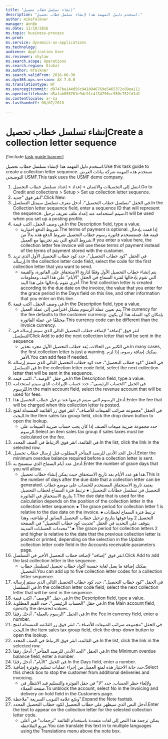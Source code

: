 ```yaml
--- 
title: "إنشاء تسلسل خطاب تحصيل"
description: "استخدم دليل المهمة هذا لإنشاء تسلسل خطاب تحصيل."
author: mikefalkner
manager: AnnBe
ms.date: 11/10/2016
ms.topic: business-process
ms.prod: 
ms.service: dynamics-ax-applications
ms.technology: 
audience: Application User
ms.reviewer: shylaw
ms.search.scope: Operations
ms.search.region: Global
ms.author: mfalkner
ms.search.validFrom: 2016-06-30
ms.dyn365.ops.version: AX 7.0.0
ms.translationtype: HT
ms.sourcegitcommit: d9747ba144d56c9410846769e5465372c89ea111
ms.openlocfilehash: d5afab858761e9dc91c4f34790cc550c752fd1d1
ms.contentlocale: ar-sa
ms.lasthandoff: 08/07/2018

---
```

# <a name="create-a-collection-letter-sequence"></a><span data-ttu-id="66fc4-103">إنشاء تسلسل خطاب تحصيل</span><span class="sxs-lookup"><span data-stu-id="66fc4-103">Create a collection letter sequence</span></span>

[!include [task guide banner](../../includes/task-guide-banner.md)]

<span data-ttu-id="66fc4-104">استخدم دليل المهمة هذا لإنشاء تسلسل خطاب تحصيل.</span><span class="sxs-lookup"><span data-stu-id="66fc4-104">Use this task guide to create a collection letter sequence.</span></span> <span data-ttu-id="66fc4-105">تستخدم هذه المهمة شركة بيانات العرض التوضيحي USMF.</span><span class="sxs-lookup"><span data-stu-id="66fc4-105">This task uses the USMF demo company.</span></span>

1. <span data-ttu-id="66fc4-106">انتقل إلى ‏‫التحصيلات والائتمان‬ > إعداد > إعداد تسلسل خطاب التحصيل‬.</span><span class="sxs-lookup"><span data-stu-id="66fc4-106">Go to Credit and collections > Setup > Set up collection letter sequence.</span></span>
2. <span data-ttu-id="66fc4-107">انقر فوق "جديد".</span><span class="sxs-lookup"><span data-stu-id="66fc4-107">Click New.</span></span>
3. <span data-ttu-id="66fc4-108">في الحقل "تسلسل خطاب التحصيل‬"، أدخل معرف تسلسل سيمثل التسلسل.</span><span class="sxs-lookup"><span data-stu-id="66fc4-108">In the Collection letter sequence field, enter a sequence ID that will represent the sequence.</span></span> <span data-ttu-id="66fc4-109">سيتم استخدامه عند إعداد ملف تعريف ترحيل.</span><span class="sxs-lookup"><span data-stu-id="66fc4-109">It will be used when you set up a posting profile.</span></span>
4. <span data-ttu-id="66fc4-110">في وصف الحقل، اكتب قيمة.</span><span class="sxs-lookup"><span data-stu-id="66fc4-110">In the Description field, type a value.</span></span>
    * <span data-ttu-id="66fc4-111">شروط الدفع اختيارية.</span><span class="sxs-lookup"><span data-stu-id="66fc4-111">The terms of payment is optional.</span></span> <span data-ttu-id="66fc4-112">إذا قمت بإدخال قيمة هنا، فستستخدم فاتورة رسوم خطاب التحصيل شروط الدفع هذه بدلاً من شروط الدفع التي يتم تخزينها مع العميل.</span><span class="sxs-lookup"><span data-stu-id="66fc4-112">If you enter a value here, the collection letter fee invoice will use these terms of payment instead of the terms of payment stored with the customer.</span></span>  
5. <span data-ttu-id="66fc4-113">في الحقل "كود خطاب التحصيل"، حدد كود خطاب التحصيل الأول الذي تريد إرساله.</span><span class="sxs-lookup"><span data-stu-id="66fc4-113">In the collection letter code field, select the code for the first collection letter that you want to send.</span></span>
    * <span data-ttu-id="66fc4-114">يتم إنشاء خطاب التحصيل الأول وفقًا لتاريخ الاستحقاق على الفاتورة، والقيمة التي تقوم بإدخالها لفترة السماح في الحقل "الأيام" على هذا البند، ومعلومات أخرى تقوم بإدخالها على هذا البند.</span><span class="sxs-lookup"><span data-stu-id="66fc4-114">The first collection letter is created according to the due date on the invoice, the value that you enter for the grace period in the Days field on this line, and other information that you enter on this line.</span></span>  
6. <span data-ttu-id="66fc4-115">في وصف الحقل، اكتب قيمة.</span><span class="sxs-lookup"><span data-stu-id="66fc4-115">In the Description field, type a value.</span></span>
    * <span data-ttu-id="66fc4-116">يتم تعيين عملة الرسوم بشكل افتراضي إلى عملة العميل.</span><span class="sxs-lookup"><span data-stu-id="66fc4-116">The currency for the fee defaults to the customer currency.</span></span> <span data-ttu-id="66fc4-117">بإمكان كود العملة هذا أن يكون مختلفًا عن عملة الفاتورة.</span><span class="sxs-lookup"><span data-stu-id="66fc4-117">This currency code can be different than the invoice currency.</span></span>  
7. <span data-ttu-id="66fc4-118">انقر فوق "إضافة" لإضافة خطاب التحصيل التالي الذي سيتم إرساله في التسلسل</span><span class="sxs-lookup"><span data-stu-id="66fc4-118">Click Add to add the next collection letter that will be sent in the sequence</span></span>
    * <span data-ttu-id="66fc4-119">في الكثير من الحالات، يُعد خطاب التحصيل الأول مجرد تحذير.</span><span class="sxs-lookup"><span data-stu-id="66fc4-119">In many cases, the first collection letter is just a warning.</span></span> <span data-ttu-id="66fc4-120">يمكنك إضافة رسوم، إذا لزم الأمر.</span><span class="sxs-lookup"><span data-stu-id="66fc4-120">You can add fees if needed.</span></span>  
8. <span data-ttu-id="66fc4-121">في الحقل "كود خطاب التحصيل"، حدد كود خطاب التحصيل التالي الذي سيتم إرساله في التسلسل.</span><span class="sxs-lookup"><span data-stu-id="66fc4-121">In the collection letter code field, select the next collection letter that will be sent in the sequence.</span></span>
9. <span data-ttu-id="66fc4-122">في حقل "الوصف"، اكتب قيمة.</span><span class="sxs-lookup"><span data-stu-id="66fc4-122">In the Description field, type a value.</span></span>
10. <span data-ttu-id="66fc4-123">في الحقل "الحساب الرئيسي"، حدد حساب الإيرادات الذي سيتم استخدامه للرسوم.</span><span class="sxs-lookup"><span data-stu-id="66fc4-123">In the main account field, select the revenue account that will be used for fees.</span></span>
11. <span data-ttu-id="66fc4-124">أدخل الرسوم التي سيتم فرضها عند ترحيل خطاب التحصيل هذا.</span><span class="sxs-lookup"><span data-stu-id="66fc4-124">Enter the fee that will be charged when this collection letter is posted.</span></span>
12. <span data-ttu-id="66fc4-125">في الحقل "مجموعة ضرائب المبيعات للأصناف‬"، انقر فوق زر القائمة المنسدلة لفتح البحث.</span><span class="sxs-lookup"><span data-stu-id="66fc4-125">In the Item sales tax group field, click the drop down button to open the lookup.</span></span>
    * <span data-ttu-id="66fc4-126">حدد مجموعة ضريبة مبيعات الصنف‬ إذا كان يجب حساب ضريبة المبيعات على الرسوم.</span><span class="sxs-lookup"><span data-stu-id="66fc4-126">Select an item sales tax group if sales taxes must be calculated on the fee.</span></span>  
13. <span data-ttu-id="66fc4-127">في القائمة، انقر فوق الارتباط في الصف المحدد.</span><span class="sxs-lookup"><span data-stu-id="66fc4-127">In the list, click the link in the selected row.</span></span>
14. <span data-ttu-id="66fc4-128">أدخل الحد الأدنى للرصيد المتأخر المطلوب قبل إرسال خطاب تحصيل.</span><span class="sxs-lookup"><span data-stu-id="66fc4-128">Enter the minimum overdue balance required before a collection letter is sent.</span></span>
15. <span data-ttu-id="66fc4-129">أدخل عدد أيام السماح الذي ستسمح به.</span><span class="sxs-lookup"><span data-stu-id="66fc4-129">Enter the number of grace days that you will allow.</span></span>
    * <span data-ttu-id="66fc4-130">هذا هو عدد الأيام بعد تاريخ الاستحقاق حيث يمكن إنشاء خطاب تحصيل.</span><span class="sxs-lookup"><span data-stu-id="66fc4-130">This is the number of days after the due date that a collection letter can be generated.</span></span> <span data-ttu-id="66fc4-131">يعتمد تاريخ الاستحقاق المستخدم للحساب على موضع خطاب التحصيل في تسلسل خطابات التحصيل:   ⦁    ترتبط فترة السماح لخطاب التحصيل 1 بتاريخ الاستحقاق في الفاتورة.</span><span class="sxs-lookup"><span data-stu-id="66fc4-131">The due date that is used for the calculation depends on the position of the collection letter in the collection letter sequence:   ⦁    The grace period for collection letter 1 is relative to the due date on the invoice.</span></span>  <span data-ttu-id="66fc4-132">⦁ ترتبط فترة السماح لخطابات التحصيل 2 وما فوقها بتاريخ ترحيل خطاب التحصيل السابق أو طباعته، وهذا يتوقف على التحديد في الحقل "تحديث كود خطاب التحصيل‬" في الصفحة "محددات الحسابات المدينة‬".</span><span class="sxs-lookup"><span data-stu-id="66fc4-132">⦁ The grace period for collection letters 2 and higher is relative to the date that the previous collection letter is posted or printed, depending on the selection in the Update collection letter code field in the Accounts receivable parameters page.</span></span>  
16. <span data-ttu-id="66fc4-133">انقر فوق "إضافة" لإضافة خطاب التحصيل الأخير في التسلسل.</span><span class="sxs-lookup"><span data-stu-id="66fc4-133">Click Add to add the last collection letter in the sequence.</span></span>
    * <span data-ttu-id="66fc4-134">يمكنك إضافة ما يصل لغاية خمسة أكواد خطاب تحصيل لتسلسل خطاب التحصيل.</span><span class="sxs-lookup"><span data-stu-id="66fc4-134">You can add up to five collection letter codes for a collection letter sequence.</span></span>  
17. <span data-ttu-id="66fc4-135">في الحقل "كود خطاب التحصيل"، حدد كود خطاب التحصيل التالي الذي سيتم إرساله في التسلسل.</span><span class="sxs-lookup"><span data-stu-id="66fc4-135">In the collection letter code field, select the next collection letter that will be sent in the sequence.</span></span>
18. <span data-ttu-id="66fc4-136">في حقل "الوصف"، اكتب قيمة.</span><span class="sxs-lookup"><span data-stu-id="66fc4-136">In the Description field, type a value.</span></span>
19. <span data-ttu-id="66fc4-137">في حقل "الحساب الرئيسي"، حدد القيم المطلوبة.</span><span class="sxs-lookup"><span data-stu-id="66fc4-137">In the Main account field, specify the desired values.</span></span>
20. <span data-ttu-id="66fc4-138">في الحقل "الرسوم بالعملة‬"، أدخل رقمًا.</span><span class="sxs-lookup"><span data-stu-id="66fc4-138">In the Fee in currency field, enter a number.</span></span>
21. <span data-ttu-id="66fc4-139">في الحقل "مجموعة ضرائب المبيعات للأصناف‬"، انقر فوق زر القائمة المنسدلة لفتح البحث.</span><span class="sxs-lookup"><span data-stu-id="66fc4-139">In the Item sales tax group field, click the drop-down button to open the lookup.</span></span>
22. <span data-ttu-id="66fc4-140">في القائمة، انقر فوق الارتباط في الصف المحدد.</span><span class="sxs-lookup"><span data-stu-id="66fc4-140">In the list, click the link in the selected row.</span></span>
23. <span data-ttu-id="66fc4-141">في الحقل "الحد الأدنى للرصيد المتأخر‬"، أدخل رقمًا.</span><span class="sxs-lookup"><span data-stu-id="66fc4-141">In the Minimum overdue balance field, enter a number.</span></span>
24. <span data-ttu-id="66fc4-142">في الحقل "الأيام"، أدخل رقمًا.</span><span class="sxs-lookup"><span data-stu-id="66fc4-142">In the Days field, enter a number.</span></span>
25. <span data-ttu-id="66fc4-143">حدد خانة الاختيار هذه لمنع العميل من إجراء عمليات تسليم وفوترة إضافية.</span><span class="sxs-lookup"><span data-stu-id="66fc4-143">Select this check box to stop the customer from additional deliveries and invoicing.</span></span>
    * <span data-ttu-id="66fc4-144">ولإلغاء حظر الحساب، حدد "لا" في حقل الفوترة والتسليم قيد الانتظار في صفحة العملاء.</span><span class="sxs-lookup"><span data-stu-id="66fc4-144">To unblock the account, select No in the Invoicing and delivery on hold field in the Customers page.</span></span>  
26. <span data-ttu-id="66fc4-145">وسّع علامة التبويب السريعة "ملاحظة".</span><span class="sxs-lookup"><span data-stu-id="66fc4-145">Expand the Note fasttab.</span></span>
27. <span data-ttu-id="66fc4-146">أدخل النص الذي سيظهر على خطاب التحصيل لكود خطاب التحصيل المحدد.</span><span class="sxs-lookup"><span data-stu-id="66fc4-146">Enter the text to appear on the collection letter for the selected collection letter code.</span></span>
    * <span data-ttu-id="66fc4-147">يمكن ترجمة هذا النص إلى لغات متعددة باستخدام القائمة "ترجمات" في أعلى مربع الملاحظة.</span><span class="sxs-lookup"><span data-stu-id="66fc4-147">You can translate this text in to multiple languages using the Translations menu above the note box.</span></span>  



